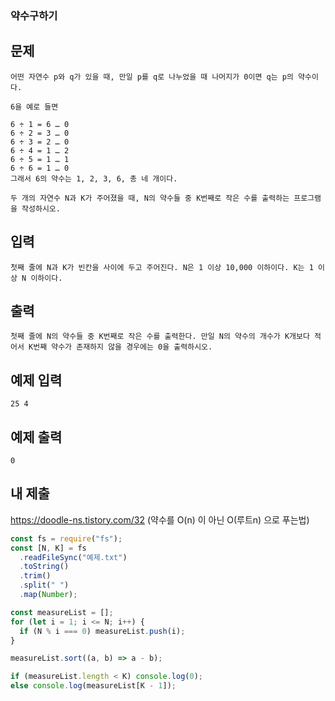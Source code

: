 ### 약수구하기

## 문제

```
어떤 자연수 p와 q가 있을 때, 만일 p를 q로 나누었을 때 나머지가 0이면 q는 p의 약수이다.

6을 예로 들면

6 ÷ 1 = 6 … 0
6 ÷ 2 = 3 … 0
6 ÷ 3 = 2 … 0
6 ÷ 4 = 1 … 2
6 ÷ 5 = 1 … 1
6 ÷ 6 = 1 … 0
그래서 6의 약수는 1, 2, 3, 6, 총 네 개이다.

두 개의 자연수 N과 K가 주어졌을 때, N의 약수들 중 K번째로 작은 수를 출력하는 프로그램을 작성하시오.
```

## 입력

```
첫째 줄에 N과 K가 빈칸을 사이에 두고 주어진다. N은 1 이상 10,000 이하이다. K는 1 이상 N 이하이다.
```

## 출력

```
첫째 줄에 N의 약수들 중 K번째로 작은 수를 출력한다. 만일 N의 약수의 개수가 K개보다 적어서 K번째 약수가 존재하지 않을 경우에는 0을 출력하시오.
```

## 예제 입력

```
25 4
```

## 예제 출력

```
0
```

## 내 제출

https://doodle-ns.tistory.com/32 (약수를 O(n) 이 아닌 O(루트n) 으로 푸는법)

```js
const fs = require("fs");
const [N, K] = fs
  .readFileSync("예제.txt")
  .toString()
  .trim()
  .split(" ")
  .map(Number);

const measureList = [];
for (let i = 1; i <= N; i++) {
  if (N % i === 0) measureList.push(i);
}

measureList.sort((a, b) => a - b);

if (measureList.length < K) console.log(0);
else console.log(measureList[K - 1]);
```
